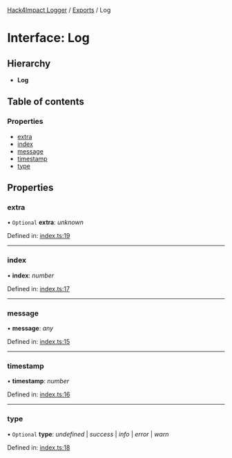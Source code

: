 [Hack4Impact Logger](https://github.com/YashTotale/logger/tree/main/docs/README.md) / [Exports](https://github.com/YashTotale/logger/tree/main/docs/modules.md) / Log

# Interface: Log

## Hierarchy

- **Log**

## Table of contents

### Properties

- [extra](https://github.com/YashTotale/logger/tree/main/docs/interfaces/log.md#extra)
- [index](https://github.com/YashTotale/logger/tree/main/docs/interfaces/log.md#index)
- [message](https://github.com/YashTotale/logger/tree/main/docs/interfaces/log.md#message)
- [timestamp](https://github.com/YashTotale/logger/tree/main/docs/interfaces/log.md#timestamp)
- [type](https://github.com/YashTotale/logger/tree/main/docs/interfaces/log.md#type)

## Properties

### extra

• `Optional` **extra**: _unknown_

Defined in: [index.ts:19](https://github.com/YashTotale/logger/blob/f50eab0/src/index.ts#L19)

---

### index

• **index**: _number_

Defined in: [index.ts:17](https://github.com/YashTotale/logger/blob/f50eab0/src/index.ts#L17)

---

### message

• **message**: _any_

Defined in: [index.ts:15](https://github.com/YashTotale/logger/blob/f50eab0/src/index.ts#L15)

---

### timestamp

• **timestamp**: _number_

Defined in: [index.ts:16](https://github.com/YashTotale/logger/blob/f50eab0/src/index.ts#L16)

---

### type

• `Optional` **type**: _undefined_ \| _success_ \| _info_ \| _error_ \| _warn_

Defined in: [index.ts:18](https://github.com/YashTotale/logger/blob/f50eab0/src/index.ts#L18)
